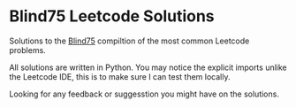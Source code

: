 # Blind75 Leetcode Solutions

Solutions to the [Blind75](https://evansoohoo.github.io/CollectionOfReallyGoodInterviewStuff/)
compiltion of the most common Leetcode problems.

All solutions are written in Python. You may notice the explicit imports unlike
the Leetcode IDE, this is to make sure I can test them locally.

Looking for any feedback or suggesstion you might have on the solutions.
